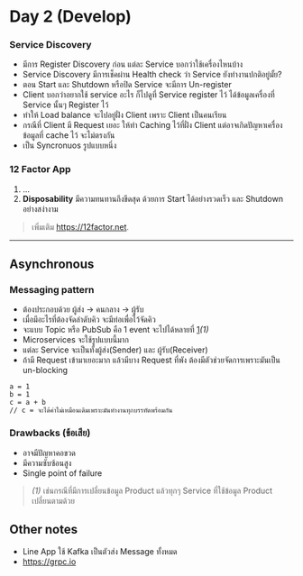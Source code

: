 # Day 2 (Develop)

### Service Discovery
- มีการ Register Discovery ก่อน แต่ละ Service บอกว่าใช้เครื่องไหนบ้าง
- Service Discovery มีการเช็คผ่าน Health check ว่า Service ยังทำงานปกติอยู่มั้ย?
- ตอน Start และ Shutdown หรือปิด Service จะมีการ Un-register
- Client บอกว่าอยากใช้ service อะไร ก็ไปดูที่ Service register ไว้ ได้ข้อมูลเครื่องที่ Service นั้นๆ Register ไว้
- ทำให้ Load balance จะไปอยู่ฝั่ง Client เพราะ Client เป็นคนเรียน
- กรณีที่ Client มี Request เยอะ ให้ทำ Caching ไว้ที่ฝั่ง Client แต่อาจเกิดปัญหาเครื่องข้อมูลที่ cache ไว้ จะไม่ตรงกัน
- เป็น Syncronuos รูปแบบหนึ่ง

### 12 Factor App
1. ...
9. **Disposability** มีความทนทานถึงขีดสุด ด้วยการ Start ได้อย่างรวดเร็ว และ Shutdown อย่างสง่างาม
> เพิ่มเติม https://12factor.net.
---
## Asynchronous
### Messaging pattern
- ต้องประกอบด้วย ผู้ส่ง -> คนกลาง -> ผู้รับ
- เมื่อมีอะไรที่ต้องจัดลำดับคิว จะมีท่อเพื่อไว้จัดคิว
- จะแบบ Topic หรือ PubSub คือ 1 event จะไปได้หลายที่ [1](#1)*(1)*
- Microservices จะใช้รูปแบบนี้มาก
- แต่ละ Service จะเป็นทั้งผู้ส่ง(Sender) และ ผู้รับ(Receiver)
- ถ้ามี Request เข้ามาเยอะมาก แล้วมีบาง Request ที่พัง ต้องมีตัวช่วยจัดการเพราะมันเป็น un-blocking
```
a = 1
b = 1
c = a + b
// c = จะได้ค่าไม่เหมือนเดิมเพราะมันทำงานทุกบรรทัดพร้อมกัน
```

### Drawbacks (ข้อเสีย)
- อาจมีปัญหาคอขวด
- มีความซับซ้อนสูง
- Single point of failure


> *(1)* เช่นกรณีที่มีการเปลี่ยนข้อมูล Product แล้วทุกๆ Service ที่ใช้ข้อมูล Product เปลี่ยนตามด้วย

## Other notes
- Line App ใช้ Kafka เป็นตัวส่ง Message ทั้งหมด
- https://grpc.io
